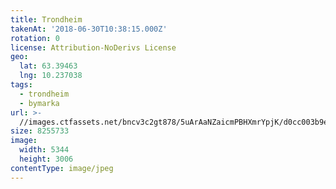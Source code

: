 ```yaml
---
title: Trondheim
takenAt: '2018-06-30T10:38:15.000Z'
rotation: 0
license: Attribution-NoDerivs License
geo:
  lat: 63.39463
  lng: 10.237038
tags:
  - trondheim
  - bymarka
url: >-
  //images.ctfassets.net/bncv3c2gt878/5uArAaNZaicmPBHXmrYpjK/d0cc003b9e22a7747fcac016219580c2/trondheim_43111056381_o
size: 8255733
image:
  width: 5344
  height: 3006
contentType: image/jpeg
---
```


